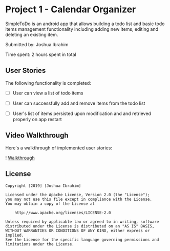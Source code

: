 # Project 1 - Calendar Organizer

SimpleToDo is an android app that allows building a todo list and basic todo items management functionality including adding new items, editing and deleting an existing item.

Submitted by: Joshua Ibrahim

Time spent: 2 hours spent in total

## User Stories

The following functionality is completed:

* [ ] User can view a list of todo items
* [ ] User can successfully add and remove items from the todo list
* [ ] User's list of items persisted upon modification and and retrieved properly on app restart


## Video Walkthrough

Here's a walkthrough of implemented user stories:

! [Walkthrough](SimpleToDo.gif)

## License

    Copyright [2019] [Joshua Ibrahim]

    Licensed under the Apache License, Version 2.0 (the "License");
    you may not use this file except in compliance with the License.
    You may obtain a copy of the License at

        http://www.apache.org/licenses/LICENSE-2.0

    Unless required by applicable law or agreed to in writing, software
    distributed under the License is distributed on an "AS IS" BASIS,
    WITHOUT WARRANTIES OR CONDITIONS OF ANY KIND, either express or implied.
    See the License for the specific language governing permissions and
    limitations under the License.
